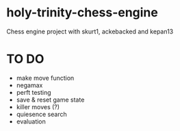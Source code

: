 # holy-trinity-chess-engine
Chess engine project with skurt1, ackebacked and kepan13

# TO DO
* make move function
* negamax                      
* perft testing                 
* save & reset game state      
* killer moves (?)              
* quiesence search
* evaluation

